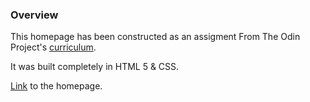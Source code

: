 ### Overview

This homepage has been constructed as an assigment From The Odin Project's [curriculum](http://www.theodinproject.com/courses/web-development-101/lessons/html-css).

It was built completely in HTML 5 & CSS.

[Link](https://pparmin.github.io/google-homepage/) to the homepage.
